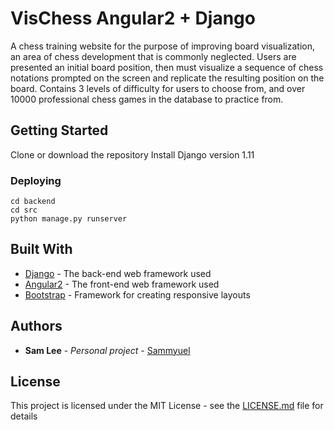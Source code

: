 
# VisChess Angular2 + Django

A chess training website for the purpose of improving board visualization, an
area of chess development that is commonly neglected. Users are presented
an initial board position, then must visualize a sequence of chess notations
prompted on the screen and replicate the resulting position on the board.
Contains 3 levels of difficulty for users to choose from, and over 10000
professional chess games in the database to practice from.

## Getting Started
Clone or download the repository
Install Django version 1.11


### Deploying

```
cd backend
cd src 
python manage.py runserver
```


## Built With

* [Django](https://www.djangoproject.com/) - The back-end web framework used
* [Angular2](https://angular.io/docs) - The front-end web framework used
* [Bootstrap](http://getbootstrap.com/docs/4.0/getting-started/introduction/) - Framework for creating responsive layouts


## Authors

* **Sam Lee** - *Personal project* - [Sammyuel](https://github.com/Sammyuel)


## License

This project is licensed under the MIT License - see the [LICENSE.md](LICENSE.md) file for details

